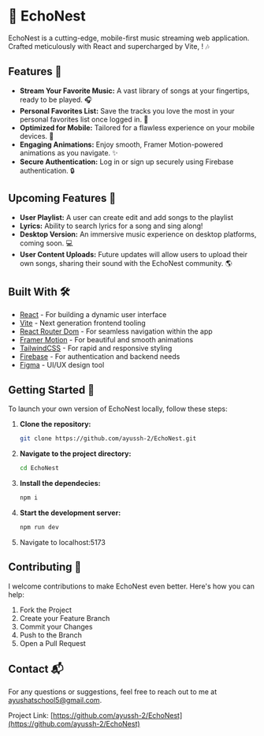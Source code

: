 # 🎵 EchoNest

EchoNest is a cutting-edge, mobile-first music streaming web application. Crafted meticulously with React and supercharged by Vite, ! 🎶

## Features 🚀

-   **Stream Your Favorite Music:** A vast library of songs at your fingertips, ready to be played. 🎧
-   **Personal Favorites List:** Save the tracks you love the most in your personal favorites list once logged in. 💖
-   **Optimized for Mobile:** Tailored for a flawless experience on your mobile devices. 📱
-   **Engaging Animations:** Enjoy smooth, Framer Motion-powered animations as you navigate. ✨
-   **Secure Authentication:** Log in or sign up securely using Firebase authentication. 🔒

## Upcoming Features 🔮

-   **User Playlist:** A user can create edit and add songs to the playlist
-   **Lyrics:** Ability to search lyrics for a song and sing along!
-   **Desktop Version:** An immersive music experience on desktop platforms, coming soon. 💻
-   **User Content Uploads:** Future updates will allow users to upload their own songs, sharing their sound with the EchoNest community. 🌎

## Built With 🛠️

-   [React](https://reactjs.org/) - For building a dynamic user interface
-   [Vite](https://vitejs.dev/) - Next generation frontend tooling
-   [React Router Dom](https://reactrouter.com/) - For seamless navigation within the app
-   [Framer Motion](https://www.framer.com/motion/) - For beautiful and smooth animations
-   [TailwindCSS](https://tailwindcss.com/) - For rapid and responsive styling
-   [Firebase](https://firebase.google.com/) - For authentication and backend needs
-   [Figma](https://www.figma.com/) - UI/UX design tool

## Getting Started 🌟

To launch your own version of EchoNest locally, follow these steps:

1. **Clone the repository:**

    ```sh
    git clone https://github.com/ayussh-2/EchoNest.git
    ```

2. **Navigate to the project directory:**

    ```sh
    cd EchoNest
    ```

3. **Install the dependecies:**

    ```sh
    npm i
    ```

4. **Start the development server:**

    ```sh
    npm run dev
    ```

5. Navigate to localhost:5173

## Contributing 🤝

I welcome contributions to make EchoNest even better. Here's how you can help:

1. Fork the Project
2. Create your Feature Branch
3. Commit your Changes
4. Push to the Branch
5. Open a Pull Request

## Contact 📬

For any questions or suggestions, feel free to reach out to me at [ayushatschool5@gmail.com](mailto:ayushatschool5@gmail.com).

Project Link: [https://github.com/ayussh-2/EchoNest](https://github.com/ayussh-2/EchoNest)

```

```
